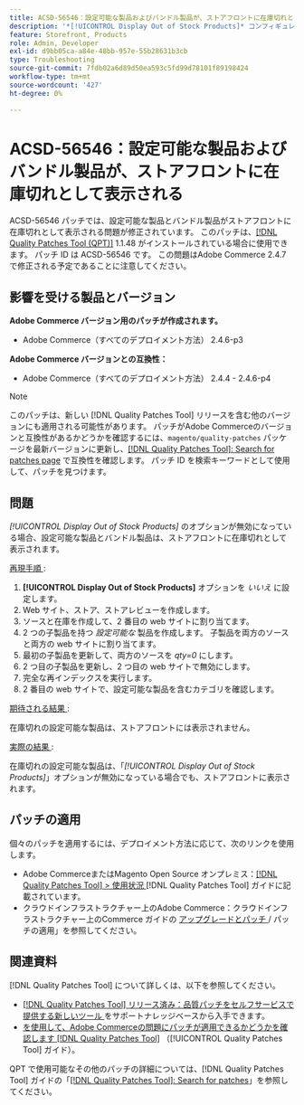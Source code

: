 ```yaml
---
title: ACSD-56546：設定可能な製品およびバンドル製品が、ストアフロントに在庫切れとして表示される
description: '*[!UICONTROL Display Out of Stock Products]* コンフィギュレーションオプションが無効になっている場合、設定可能なおよびバンドル製品がストアフロントに在庫切れとして表示されるAdobe Commerceの問題を修正するために、ACSD-56546 パッチを適用してください。'
feature: Storefront, Products
role: Admin, Developer
exl-id: d9bb05ca-a84e-48bb-957e-55b28631b3cb
type: Troubleshooting
source-git-commit: 7fdb02a6d89d50ea593c5fd99d78101f89198424
workflow-type: tm+mt
source-wordcount: '427'
ht-degree: 0%

---
```


# ACSD-56546：設定可能な製品およびバンドル製品が、ストアフロントに在庫切れとして表示される

ACSD-56546 パッチでは、設定可能な製品とバンドル製品がストアフロントに在庫切れとして表示される問題が修正されています。 このパッチは、[[!DNL Quality Patches Tool (QPT)]](https://experienceleague.adobe.com/en/docs/commerce-operations/tools/quality-patches-tool/quality-patches-tool-to-self-serve-quality-patches) 1.1.48 がインストールされている場合に使用できます。 パッチ ID は ACSD-56546 です。 この問題はAdobe Commerce 2.4.7 で修正される予定であることに注意してください。

## 影響を受ける製品とバージョン

**Adobe Commerce バージョン用のパッチが作成されます。**

* Adobe Commerce（すべてのデプロイメント方法） 2.4.6-p3

**Adobe Commerce バージョンとの互換性：**

* Adobe Commerce（すべてのデプロイメント方法） 2.4.4 - 2.4.6-p4

>[!NOTE]
>
>このパッチは、新しい [!DNL Quality Patches Tool] リリースを含む他のバージョンにも適用される可能性があります。 パッチがAdobe Commerceのバージョンと互換性があるかどうかを確認するには、`magento/quality-patches` パッケージを最新バージョンに更新し、[[!DNL Quality Patches Tool]: Search for patches page](https://experienceleague.adobe.com/tools/commerce-quality-patches/index.html) で互換性を確認します。 パッチ ID を検索キーワードとして使用して、パッチを見つけます。

## 問題

*[!UICONTROL Display Out of Stock Products]* のオプションが無効になっている場合、設定可能な製品とバンドル製品は、ストアフロントに在庫切れとして表示されます。

<u> 再現手順 </u>:

1. **[!UICONTROL Display Out of Stock Products]** オプションを *いいえ* に設定します。
1. Web サイト、ストア、ストアレビューを作成します。
1. ソースと在庫を作成して、2 番目の web サイトに割り当てます。
1. 2 つの子製品を持つ *設定可能な* 製品を作成します。 子製品を両方のソースと両方の web サイトに割り当てます。
1. 最初の子製品を更新して、両方のソースを *qty=0* にします。
1. 2 つ目の子製品を更新し、2 つ目の web サイトで無効にします。
1. 完全な再インデックスを実行します。
1. 2 番目の web サイトで、設定可能な製品を含むカテゴリを確認します。

<u> 期待される結果 </u>:

在庫切れの設定可能な製品は、ストアフロントには表示されません。

<u> 実際の結果 </u>:

在庫切れの設定可能な製品は、「*[!UICONTROL Display Out of Stock Products]*」オプションが無効になっている場合でも、ストアフロントに表示されます。

## パッチの適用

個々のパッチを適用するには、デプロイメント方法に応じて、次のリンクを使用します。

* Adobe CommerceまたはMagento Open Source オンプレミス：[[!DNL Quality Patches Tool] > 使用状況 ](/help/tools/quality-patches-tool/usage.md) [!DNL Quality Patches Tool] ガイドに記載されています。
* クラウドインフラストラクチャー上のAdobe Commerce：クラウドインフラストラクチャー上のCommerce ガイドの [ アップグレードとパッチ ](https://experienceleague.adobe.com/docs/commerce-cloud-service/user-guide/develop/upgrade/apply-patches.html)/ パッチの適用」を参照してください。

## 関連資料

[!DNL Quality Patches Tool] について詳しくは、以下を参照してください。

* [[!DNL Quality Patches Tool]  リリース済み：品質パッチをセルフサービスで提供する新しいツール ](https://experienceleague.adobe.com/en/docs/commerce-operations/tools/quality-patches-tool/quality-patches-tool-to-self-serve-quality-patches) をサポートナレッジベースから入手できます。
* [ を使用して、Adobe Commerceの問題にパッチが適用できるかどうかを確認します  [!DNL Quality Patches Tool]](/help/tools/quality-patches-tool/patches-available-in-qpt/check-patch-for-magento-issue-with-magento-quality-patches.md) （[!UICONTROL Quality Patches Tool] ガイド）。


QPT で使用可能なその他のパッチの詳細については、[!DNL Quality Patches Tool] ガイドの「[[!DNL Quality Patches Tool]: Search for patches](https://experienceleague.adobe.com/tools/commerce-quality-patches/index.html)」を参照してください。
